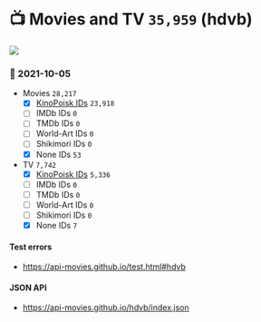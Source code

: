 # :tv: Movies and TV `35,959` (hdvb)

<a href="https://API-Movies.github.io"><img src="https://API-Movies.github.io/banner.png?cache"></a>

### :date: 2021-10-05
- Movies `28,217`
  - [x] <a href="https://API-Movies.github.io/hdvb/movie_kinopoisk_ids.json">KinoPoisk IDs</a> `23,918`
  - [ ] IMDb IDs `0`
  - [ ] TMDb IDs `0`
  - [ ] World-Art IDs `0`
  - [ ] Shikimori IDs `0`
  - [x] None IDs `53`
- TV `7,742`
  - [x] <a href="https://API-Movies.github.io/hdvb/tv_kinopoisk_ids.json">KinoPoisk IDs</a> `5,336`
  - [ ] IMDb IDs `0`
  - [ ] TMDb IDs `0`
  - [ ] World-Art IDs `0`
  - [ ] Shikimori IDs `0`
  - [x] None IDs `7`
#### Test errors
- <a href='https://api-movies.github.io/test.html#hdvb'>https://api-movies.github.io/test.html#hdvb</a>
#### JSON API
- <a href='https://api-movies.github.io/hdvb/index.json'>https://api-movies.github.io/hdvb/index.json</a>
